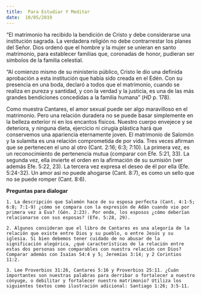 ```yaml
---
title:  Para Estudiar Y Meditar
date:  10/05/2019
---
```


“El matrimonio ha recibido la bendición de Cristo y debe considerarse una institución sagrada. La verdadera religión no debe contrarrestar los planes del Señor. Dios ordenó que el hombre y la mujer se unieran en santo matrimonio, para establecer familias que, coronadas de honor, pudieran ser símbolos de la familia celestial.

“Al comienzo mismo de su ministerio público, Cristo le dio una definida aprobación a esta institución que había sido creada en el Edén. Con su presencia en una boda, declaró a todos que el matrimonio, cuando se realiza en pureza y santidad, y con la verdad y la justicia, es una de las más grandes bendiciones concedidas a la familia humana” (_HD_ p. 178).

Como muestra Cantares, el amor sexual puede ser algo maravilloso en el matrimonio. Pero una relación duradera no se puede basar simplemente en la belleza exterior ni en los encantos físicos. Nuestro cuerpo envejece y se deteriora, y ninguna dieta, ejercicio ni cirugía plástica hará que conservemos una apariencia eternamente joven. El matrimonio de Salomón y la sulamita es una relación comprometida de por vida. Tres veces afirman que se pertenecen el uno al otro (Cant. 2:16; 6:3; 7:10). La primera vez, es un reconocimiento de pertenencia mutua (comparar con Efe. 5:21, 33). La segunda vez, ella invierte el orden en la afirmación de su sumisión (ver además Efe. 5:22, 23). La tercera vez expresa el deseo de él por ella (Efe. 5:24-32). Un amor así no puede ahogarse (Cant. 8:7), es como un sello que no se puede romper (Cant. 8:6).

**Preguntas para dialogar**

`1. La descripción que Salomón hace de su esposa perfecta (Cant. 4:1-5; 6:8; 7:1-9) ¿cómo se compara con la expresión de Adán cuando vio por primera vez a Eva? (Gén. 2:23). Por ende, los esposos ¿cómo deberían relacionarse con sus esposas? (Efe. 5:28, 29).`

`2. Algunos consideran que el libro de Cantares es una alegoría de la relación que existe entre Dios y su pueblo, o entre Jesús y su iglesia. Si bien debemos tener cuidado de no abusar de la significación alegórica, ¿qué características de la relación entre estas dos personas son comparables con nuestra relación con Dios? Comparar además con Isaías 54:4 y 5; Jeremías 3:14; y 2 Corintios 11:2.`

`3. Lee Proverbios 31:26, Cantares 5:16 y Proverbios 25:11. ¿Cuán importantes son nuestras palabras para derribar o fortalecer a nuestro cónyuge, o debilitar y fortalecer nuestro matrimonio? Utiliza los siguientes textos como ilustración adicional: Santiago 1:26; 3:5-11.`